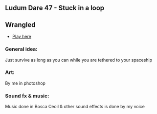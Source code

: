 ## Ludum Dare 47 - Stuck in a loop

## Wrangled

* [Play here](https://aerosolswe.github.io/LD46-KeepItAlive/)

### General idea:
Just survive as long as you can while you are tethered to your spaceship

### Art:
By me in photoshop

### Sound fx & music:
Music done in Bosca Ceoil & other sound effects is done by my voice
